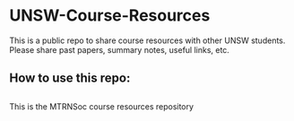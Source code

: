# UNSW-Course-Resources
This is a public repo to share course resources with other UNSW students. Please share past papers, summary notes, useful links, etc.

## How to use this repo:

## 

This is the MTRNSoc course resources repository
